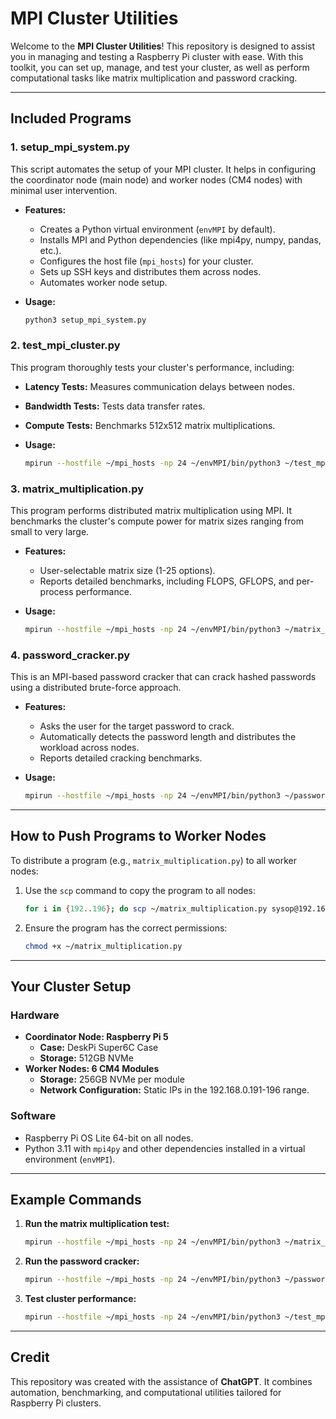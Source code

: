 
# MPI Cluster Utilities

Welcome to the **MPI Cluster Utilities**! This repository is designed to assist you in managing and testing a Raspberry Pi cluster with ease. With this toolkit, you can set up, manage, and test your cluster, as well as perform computational tasks like matrix multiplication and password cracking.

---

## Included Programs

### 1. **setup_mpi_system.py**
This script automates the setup of your MPI cluster. It helps in configuring the coordinator node (main node) and worker nodes (CM4 nodes) with minimal user intervention.

- **Features:**
  - Creates a Python virtual environment (`envMPI` by default).
  - Installs MPI and Python dependencies (like mpi4py, numpy, pandas, etc.).
  - Configures the host file (`mpi_hosts`) for your cluster.
  - Sets up SSH keys and distributes them across nodes.
  - Automates worker node setup.

- **Usage:**
  ```bash
  python3 setup_mpi_system.py
  ```

### 2. **test_mpi_cluster.py**
This program thoroughly tests your cluster's performance, including:
- **Latency Tests:** Measures communication delays between nodes.
- **Bandwidth Tests:** Tests data transfer rates.
- **Compute Tests:** Benchmarks 512x512 matrix multiplications.

- **Usage:**
  ```bash
  mpirun --hostfile ~/mpi_hosts -np 24 ~/envMPI/bin/python3 ~/test_mpi_cluster.py
  ```

### 3. **matrix_multiplication.py**
This program performs distributed matrix multiplication using MPI. It benchmarks the cluster's compute power for matrix sizes ranging from small to very large.

- **Features:**
  - User-selectable matrix size (1-25 options).
  - Reports detailed benchmarks, including FLOPS, GFLOPS, and per-process performance.

- **Usage:**
  ```bash
  mpirun --hostfile ~/mpi_hosts -np 24 ~/envMPI/bin/python3 ~/matrix_multiplication.py
  ```

### 4. **password_cracker.py**
This is an MPI-based password cracker that can crack hashed passwords using a distributed brute-force approach.

- **Features:**
  - Asks the user for the target password to crack.
  - Automatically detects the password length and distributes the workload across nodes.
  - Reports detailed cracking benchmarks.

- **Usage:**
  ```bash
  mpirun --hostfile ~/mpi_hosts -np 24 ~/envMPI/bin/python3 ~/password_cracker.py
  ```

---

## How to Push Programs to Worker Nodes

To distribute a program (e.g., `matrix_multiplication.py`) to all worker nodes:

1. Use the `scp` command to copy the program to all nodes:
   ```bash
   for i in {192..196}; do scp ~/matrix_multiplication.py sysop@192.168.0.$i:~/; done
   ```

2. Ensure the program has the correct permissions:
   ```bash
   chmod +x ~/matrix_multiplication.py
   ```

---

## Your Cluster Setup

### Hardware
- **Coordinator Node: Raspberry Pi 5**
  - **Case:** DeskPi Super6C Case
  - **Storage:** 512GB NVMe
- **Worker Nodes: 6 CM4 Modules**
  - **Storage:** 256GB NVMe per module
  - **Network Configuration:** Static IPs in the 192.168.0.191-196 range.

### Software
- Raspberry Pi OS Lite 64-bit on all nodes.
- Python 3.11 with `mpi4py` and other dependencies installed in a virtual environment (`envMPI`).

---

## Example Commands

1. **Run the matrix multiplication test:**
   ```bash
   mpirun --hostfile ~/mpi_hosts -np 24 ~/envMPI/bin/python3 ~/matrix_multiplication.py
   ```

2. **Run the password cracker:**
   ```bash
   mpirun --hostfile ~/mpi_hosts -np 24 ~/envMPI/bin/python3 ~/password_cracker.py
   ```

3. **Test cluster performance:**
   ```bash
   mpirun --hostfile ~/mpi_hosts -np 24 ~/envMPI/bin/python3 ~/test_mpi_cluster.py
   ```

---

## Credit

This repository was created with the assistance of **ChatGPT**. It combines automation, benchmarking, and computational utilities tailored for Raspberry Pi clusters.

